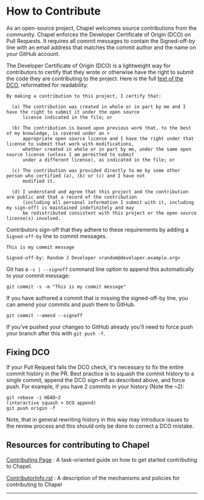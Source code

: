 # How to Contribute

As an open-source project, Chapel welcomes source contributions from 
the community.  Chapel enforces the Developer Certificate of Origin (DCO) 
on Pull Requests. It requires all commit messages to contain the 
Signed-off-by line with an email address that matches the commit 
author and the name on your GitHub account.

The Developer Certificate of Origin (DCO) is a lightweight way for 
contributors to certify that they wrote or otherwise have the right 
to submit the code they are contributing to the project. Here is the 
full [text of the DCO][0], reformatted for readability:

    By making a contribution to this project, I certify that:

      (a) The contribution was created in whole or in part by me and I have the right to submit it under the open source 
          license indicated in the file; or

      (b) The contribution is based upon previous work that, to the best of my knowledge, is covered under an > 
          appropriate open source license and I have the right under that license to submit that work with modifications, 
          whether created in whole or in part by me, under the same open source license (unless I am permitted to submit 
          under a different license), as indicated in the file; or

      (c) The contribution was provided directly to me by some other person who certified (a), (b) or (c) and I have not 
          modified it.

      (d) I understand and agree that this project and the contribution are public and that a record of the contribution 
          (including all personal information I submit with it, including my sign-off) is maintained indefinitely and may 
          be redistributed consistent with this project or the open source license(s) involved.

Contributors sign-off that they adhere to these requirements by adding a `Signed-off-by` line to commit messages.

    This is my commit message

    Signed-off-by: Random J Developer <random@developer.example.org>

Git has a `-s | --signoff` command line option to append this automatically to your commit message:

    git commit -s -m "This is my commit message"

If you have authored a commit that is missing the signed-off-by line, you can amend your commits and push them to GitHub.

    git commit --amend --signoff

If you've pushed your changes to GitHub already you'll need to force push your branch after this with `git push -f`.

## Fixing DCO

If your Pull Request fails the DCO check, it's necessary to fix the entire commit history in the PR. Best practice is to 
squash the commit history to a single commit, append the DCO sign-off as described above, and force push. For example, 
if you have 2 commits in your history (Note the ~2):

    git rebase -i HEAD~2
    (interactive squash + DCO append)
    git push origin -f

Note, that in general rewriting history in this way may introduce issues to the review process and this should only be done to 
correct a DCO mistake.


## Resources for contributing to Chapel

[Contributing Page][2] : A task-oriented guide on how to get started contributing to Chapel.

[ContributorInfo.rst][1] : A description of the mechanisms and policies for contributing to Chapel

---

[0]: https://developercertificate.org/
[1]: https://github.com/chapel-lang/chapel/tree/master/doc/rst/developer/bestPractices/ContributorInfo.rst
[2]: https://chapel-lang.org/contributing.html

